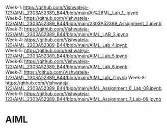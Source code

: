 Week-1: https://github.com/Vishwateja-123/AIML_2303A52389_B44/blob/main/AI%26ML_Lab_1_.ipynb                                          
Week-2: https://github.com/Vishwateja-123/AIML_2303A52389_B44/blob/main/2303A52389_Assignment_2.ipynb                                      
Week-3: https://github.com/Vishwateja-123/AIML_2303A52389_B44/blob/main/AIML_LAB_3.ipynb                            
Week-4: https://github.com/Vishwateja-123/AIML_2303A52389_B44/blob/main/AIML_Lab_4.ipynb                                 
Week-5: https://github.com/Vishwateja-123/AIML_2303A52389_B44/blob/main/AIML_Lab_5.ipynb      
Week-6: https://github.com/Vishwateja-123/AIML_2303A52389_B44/blob/main/AIML_Lab_6.ipynb               
Week-7: https://github.com/Vishwateja-123/AIML_2303A52389_B44/blob/main/AIML_Lab_7.ipynb
Week-8: https://github.com/Vishwateja-123/AIML_2303A52389_B44/blob/main/AIML_Assignment_6_Lab_08.ipynb
Week-9: https://github.com/Vishwateja-123/AIML_2303A52389_B44/blob/main/AIML_Assignment_7_Lab-09.ipynb
# AIML
